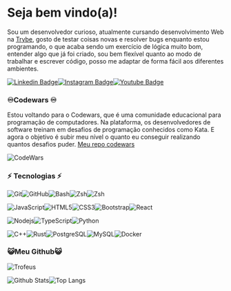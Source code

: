 # Seja bem vindo(a)!

Sou um desenvolvedor curioso, atualmente cursando desenvolvimento Web na [Trybe](https://www.betrybe.com/), gosto de testar coisas novas e resolver bugs enquanto estou programando, o que acaba sendo um exercício de lógica muito bom, entender algo que já foi criado, sou bem flexível quanto ao modo de trabalhar e escrever código, posso me adaptar de forma fácil aos diferentes ambientes.

[![Linkedin Badge](https://img.shields.io/badge/-algoritmocpp-blue?style=flat-square&logo=Linkedin&logoColor=white&link=https://www.linkedin.com/in/algoritmocpp/)](https://www.linkedin.com/in/algoritmocpp/)[![Instagram Badge](https://img.shields.io/badge/-algoritmocpp-purple?style=flat-square&logo=instagram&logoColor=white&link=https://instagram.com/algoritmocpp/)](https://instagram.com/algoritmocpp)[![Youtube Badge](https://img.shields.io/badge/-algoritmocpp-darkred?style=flat-square&logo=youtube&logoColor=white&link=https://www.youtube.com/@algoritmocpp)](https://www.youtube.com/@algoritmocpp)

### ♾️Codewars ♾️

Estou voltando para o Codewars, que é uma comunidade educacional para programação de computadores. Na plataforma, os desenvolvedores de software treinam em desafios de programação conhecidos como Kata. E agora o objetivo é subir meu nível o quanto eu conseguir realizando quantos desafios puder. [Meu repo codewars](https://github.com/algoritmocpp/codewars)

![CodeWars](https://www.codewars.com/users/algoritmocpp/badges/large)

### ⚡ Tecnologias ⚡

![Git](https://img.shields.io/badge/-Git-black?style=flat-square&logo=git)![GitHub](https://img.shields.io/badge/-GitHub-181717?style=flat-square&logo=github)![Bash](https://img.shields.io/badge/-$___Bash-181717?style=flat-square)![Zsh](https://img.shields.io/badge/->___Zsh-222222?style=flat-square&logo=)![Zsh](https://img.shields.io/badge/-Linux-222222?style=flat-square&logo=archlinux)

![JavaScript](https://img.shields.io/badge/-JavaScript-black?style=flat-square&logo=javascript)![HTML5](https://img.shields.io/badge/-HTML5-E34F26?style=flat-square&logo=html5&logoColor=white)![CSS3](https://img.shields.io/badge/-CSS3-1572B6?style=flat-square&logo=css3)![Bootstrap](https://img.shields.io/badge/-Bootstrap-563D7C?style=flat-square&logo=bootstrap)![React](https://img.shields.io/badge/-React-black?style=flat-square&logo=react)

![Nodejs](https://img.shields.io/badge/-Nodejs-black?style=flat-square&logo=Node.js)![TypeScript](https://img.shields.io/badge/-TypeScript-000000?style=flat-square&logo=typescript)![Python](https://img.shields.io/badge/-Python-black?style=flat-square&logo=Python)

![C++](https://img.shields.io/badge/-C++-55599C?style=flat-square&logo=cplusplus)![Rust](https://img.shields.io/badge/-Rust-964b00?style=flat-square&logo=rust)![PostgreSQL](https://img.shields.io/badge/-PostgreSQL-222222?style=flat-square&logo=postgresql)![MySQL](https://img.shields.io/badge/-MySQL-black?style=flat-square&logo=mysql)![Docker](https://img.shields.io/badge/-Docker-black?style=flat-square&logo=docker)

### 😺Meu Github😺
![Trofeus](https://github-profile-trophy.vercel.app/?username=algoritmocpp&theme=dracula&no-frame=true&row=1&&margin-w=20&no-bg=true)

![Github Stats](https://github-readme-stats.vercel.app/api?username=algoritmocpp&count_private=true&show_icons=true&include_all_commits&custom_title=Status%20de%20colaboração%20no%20GitHub)![Top Langs](https://github-readme-stats.vercel.app/api/top-langs/?username=algoritmocpp)
